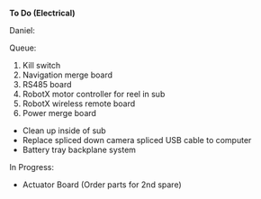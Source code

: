 **To Do (Electrical)**

Daniel:

Queue:

1. Kill switch
2. Navigation merge board
3. RS485 board
4. RobotX motor controller for reel in sub
5. RobotX wireless remote board
6. Power merge board
* Clean up inside of sub
* Replace spliced down camera spliced USB cable to computer
* Battery tray backplane system

In Progress:

* Actuator Board (Order parts for 2nd spare)
